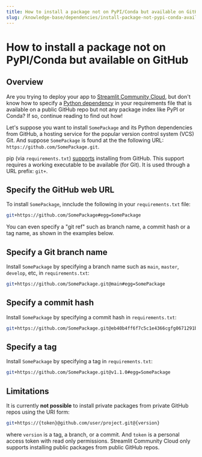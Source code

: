 ```yaml
---
title: How to install a package not on PyPI/Conda but available on GitHub
slug: /knowledge-base/dependencies/install-package-not-pypi-conda-available-github
---
```


# How to install a package not on PyPI/Conda but available on GitHub

## Overview

Are you trying to deploy your app to [Streamlit Community Cloud](/streamlit-community-cloud), but don't know how to specify a [Python dependency](/streamlit-community-cloud/deploy-your-app/app-dependencies#add-python-dependencies) in your requirements file that is available on a public GitHub repo but not any package index like PyPI or Conda? If so, continue reading to find out how!

Let's suppose you want to install `SomePackage` and its Python dependencies from GitHub, a hosting service for the popular version control system (VCS) Git. And suppose `SomePackage` is found at the the following URL: `https://github.com/SomePackage.git`.

pip (via `requirements.txt`) [supports](https://pip.pypa.io/en/stable/topics/vcs-support/) installing from GitHub. This support requires a working executable to be available (for Git). It is used through a URL prefix: `git+`.

## Specify the GitHub web URL

To install `SomePackage`, innclude the following in your `requirements.txt` file:

```bash
git+https://github.com/SomePackage#egg=SomePackage
```

You can even specify a "git ref" such as branch name, a commit hash or a tag name, as shown in the examples below.

## Specify a Git branch name

Install `SomePackage` by specifying a branch name such as `main`, `master`, `develop`, etc, in `requirements.txt`:

```bash
git+https://github.com/SomePackage.git@main#egg=SomePackage
```

## Specify a commit hash

Install `SomePackage` by specifying a commit hash in `requirements.txt`:

```bash
git+https://github.com/SomePackage.git@eb40b4ff6f7c5c1e4366cgfg0671291bge918#egg=SomePackage
```

## Specify a tag

Install `SomePackage` by specifying a tag in `requirements.txt`:

```bash
git+https://github.com/SomePackage.git@v1.1.0#egg=SomePackage
```

## Limitations

It is currently **not possible** to install private packages from private GitHub repos using the URI form:

```bash
git+https://{token}@github.com/user/project.git@{version}
```

where `version` is a tag, a branch, or a commit. And `token` is a personal access token with read only permissions. Streamlit Community Cloud only supports installing public packages from public GitHub repos.
